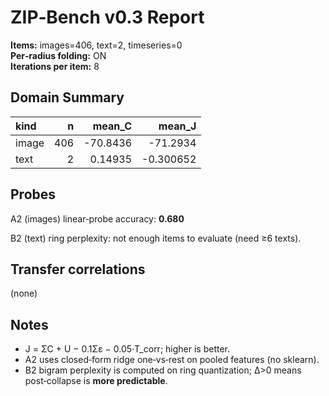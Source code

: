 
# ZIP‑Bench v0.3 Report

**Items:** images=406, text=2, timeseries=0  
**Per‑radius folding:** ON  
**Iterations per item:** 8

## Domain Summary
| kind   |   n |    mean_C |     mean_J |
|:-------|----:|----------:|-----------:|
| image  | 406 | -70.8436  | -71.2934   |
| text   |   2 |   0.14935 |  -0.300652 |

## Probes
A2 (images) linear‑probe accuracy: **0.680**
B2 (text) ring perplexity: not enough items to evaluate (need ≥6 texts).

## Transfer correlations
(none)

## Notes
- J = ΣC + U − 0.1Σε − 0.05·T_corr; higher is better.  
- A2 uses closed‑form ridge one‑vs‑rest on pooled features (no sklearn).  
- B2 bigram perplexity is computed on ring quantization; Δ>0 means post‑collapse is **more predictable**.
